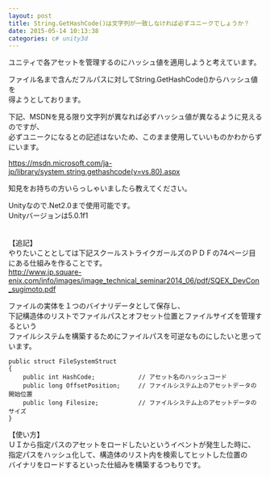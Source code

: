 ```yaml
---
layout: post
title: String.GetHashCode()は文字列が一致しなければ必ずユニークでしょうか？
date: 2015-05-14 10:13:38
categories: c# unity3d
---
```

<p>ユニティで各アセットを管理するのにハッシュ値を適用しようと考えています。</p>

<p>ファイル名まで含んだフルパスに対してString.GetHashCode()からハッシュ値を<br>
得ようとしております。</p>

<p>下記、MSDNを見る限り文字列が異なれば必ずハッシュ値が異なるように見えるのですが、<br>
必ずユニークになるとの記述はないため、このまま使用していいものかわからずにいます。</p>

<p><a href="https://msdn.microsoft.com/ja-jp/library/system.string.gethashcode(v=vs.80).aspx" rel="nofollow">https://msdn.microsoft.com/ja-jp/library/system.string.gethashcode(v=vs.80).aspx</a></p>

<p>知見をお持ちの方いらっしゃいましたら教えてください。</p>

<p>Unityなので.Net2.0まで使用可能です。<br>
Unityバージョンは5.0.1f1</p>

<p>　<br>
【追記】<br>
やりたいこととしては下記スクールストライクガールズのＰＤＦの74ページ目にある仕組みを作ることです。<br>
<a href="http://www.jp.square-enix.com/info/images/image_technical_seminar2014_06/pdf/SQEX_DevCon_sugimoto.pdf" rel="nofollow">http://www.jp.square-enix.com/info/images/image_technical_seminar2014_06/pdf/SQEX_DevCon_sugimoto.pdf</a></p>

<p>ファイルの実体を１つのバイナリデータとして保存し、<br>
下記構造体のリストでファイルパスとオフセット位置とファイルサイズを管理するという<br>
ファイルシステムを構築するためにファイルパスを可逆なものにしたいと思っています。</p>

<pre><code>public struct FileSystemStruct
{
    public int HashCode;            // アセット名のハッシュコード
    public long OffsetPosition;     // ファイルシステム上のアセットデータの開始位置
    public long Filesize;           // ファイルシステム上のアセットデータのサイズ
}
</code></pre>

<p>【使い方】<br>
ＵＩから指定パスのアセットをロードしたいというイベントが発生した時に、<br>
指定パスをハッシュ化して、構造体のリスト内を検索してヒットした位置の<br>
バイナリをロードするといった仕組みを構築するつもりです。</p>
